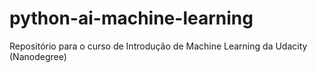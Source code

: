 # python-ai-machine-learning
Repositório para o curso de Introdução de Machine Learning da Udacity (Nanodegree)
